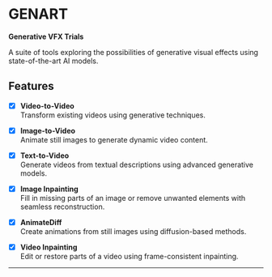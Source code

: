 # GENART
**Generative VFX Trials**

A suite of tools exploring the possibilities of generative visual effects using state-of-the-art AI models.

## Features

- [x] **Video-to-Video**  
  Transform existing videos using generative techniques.

- [x] **Image-to-Video**  
  Animate still images to generate dynamic video content.

- [x] **Text-to-Video**  
  Generate videos from textual descriptions using advanced generative models.

- [x] **Image Inpainting**  
  Fill in missing parts of an image or remove unwanted elements with seamless reconstruction.

- [x] **AnimateDiff**  
  Create animations from still images using diffusion-based methods.

- [x] **Video Inpainting**  
  Edit or restore parts of a video using frame-consistent inpainting.

---
